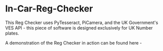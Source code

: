 # In-Car-Reg-Checker
 
This Reg Checker uses PyTesseract, PiCamera, and the UK Government's VES API - this piece of software is designed exclusively for UK Number plates.

A demonstration of the Reg Checker in action can be found here - 